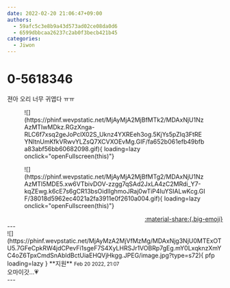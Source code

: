 ```yaml
---
date: 2022-02-20 21:06:47+09:00
authors:
  - 59afc5c3e8b9a43d573ad02ce08da0d6
  - 6599dbbcaa26237c2ab0f3becb421b45
categories:
  - Jiwon
---
```


# 0-5618346

<div class="post-container" markdown="1">
<div class="content-container md-sidebar__scrollwrap" markdown="1">

젼아 오리 너무 귀엽다 ㅠㅠ
<figure markdown="1">
![](https://phinf.wevpstatic.net/MjAyMjA2MjBfMTk2/MDAxNjU1NzAzMTIwMDkz.RGzXnga-RLC6f7xsq2geJoPclX02S_Uknz4YXREeh3og.5KjYs5pZIq3FtREYNltnUmKfkVRwvYLZsQ7XCVXOEvMg.GIF/fa652b061efb49bfba83abf56bb60682098.gif){ loading=lazy onclick="openFullscreen(this)"}
</figure>

<figure markdown="1">
![](https://phinf.wevpstatic.net/MjAyMjA2MjBfMTg2/MDAxNjU1NzAzMTI5MDE5.xw6VTbivDOV-zzgg7qSAd2JxLA4zC2MRdi_Y7-kqZEwg.k6cE7s6gCR13bsOidlIghmoJRaj0wTiP4IuYSIALwKcg.GIF/38018d5962ec4021a2fa3911e0f2610a004.gif){ loading=lazy onclick="openFullscreen(this)"}
</figure>


</div>
</div>

<div style="text-align: right;" markdown="1">
<a href="https://weverse.io/fromis9/fanpost/0-5618346" style="text-align: right;">:material-share:{.big-emoji}</a>
</div>
---

<div class="comments-container md-sidebar__scrollwrap" markdown="1">
<div class="comment" markdown="1">
<div class='id-container' markdown="1">
![](https://phinf.wevpstatic.net/MjAyMzA2MjVfMzMg/MDAxNjg3NjU0MTExOTU5.7GFeCpkRW4jdCPevFi1sgeF7S4XyLHRSJr1VOBRp7gEg.mY0LxqknzXmYC4oZ6TpxCmdSnAbldBctUiaEHQVjHkgg.JPEG/image.jpg?type=s72){ pfp loading=lazy }
**<span class="artist">지원</span>** <small>Feb 20 2022, 21:07</small><br>
</div>
<div class='comment-body' markdown="1">
오마이갓...💗 
</div>
</div>
</div>
---
